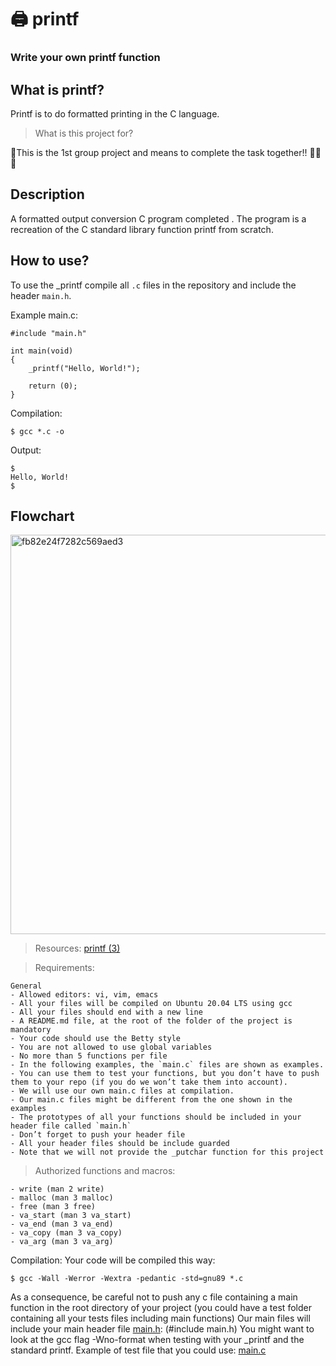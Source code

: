 # :printer: printf  
### Write your own printf function

## What is printf? ##

Printf is to do formatted printing in the C language.


> What is this project for?

:couple:This is the 1st group project and means to complete the task together!! :couple::couple::couple:

## Description ##
A formatted output conversion C program completed . 
The program is a recreation of the C standard library function printf from scratch.

## How to use? ##
To use the _printf compile all `.c` files in the repository and include the header `main.h`.

Example main.c:
```
#include "main.h"

int main(void)
{
    _printf("Hello, World!");

    return (0);
}
```
Compilation:
```
$ gcc *.c -o 
```
Output:
```
$
Hello, World!
$
```
## Flowchart ##
<img width="639" alt="fb82e24f7282c569aed3" src="https://user-images.githubusercontent.com/69083631/158079509-c8a01374-a81b-41ba-9a74-6309091febce.png">



> Resources:
[printf (3)](https://github.com/gregcdjm/printf/edit/main/man_3_printf)


> Requirements:
```
General
- Allowed editors: vi, vim, emacs
- All your files will be compiled on Ubuntu 20.04 LTS using gcc
- All your files should end with a new line
- A README.md file, at the root of the folder of the project is mandatory
- Your code should use the Betty style
- You are not allowed to use global variables
- No more than 5 functions per file
- In the following examples, the `main.c` files are shown as examples.
- You can use them to test your functions, but you don’t have to push them to your repo (if you do we won’t take them into account).
- We will use our own main.c files at compilation.
- Our main.c files might be different from the one shown in the examples
- The prototypes of all your functions should be included in your header file called `main.h`
- Don’t forget to push your header file
- All your header files should be include guarded
- Note that we will not provide the _putchar function for this project
```
> Authorized functions and macros:
```
- write (man 2 write)
- malloc (man 3 malloc)
- free (man 3 free)
- va_start (man 3 va_start)
- va_end (man 3 va_end)
- va_copy (man 3 va_copy)
- va_arg (man 3 va_arg)
```
Compilation:
Your code will be compiled this way:
```
$ gcc -Wall -Werror -Wextra -pedantic -std=gnu89 *.c
```
As a consequence, be careful not to push any c file containing a main function in the root directory of your project (you could have a test folder containing all your tests files including main functions)
Our main files will include your main header file [main.h](https://github.com/gregcdjm/printf/edit/main/main.h): (#include main.h)
You might want to look at the gcc flag -Wno-format when testing with your _printf and the standard printf. Example of test file that you could use: [main.c](https://github.com/gregcdjm/printf/edit/main/main.c)
